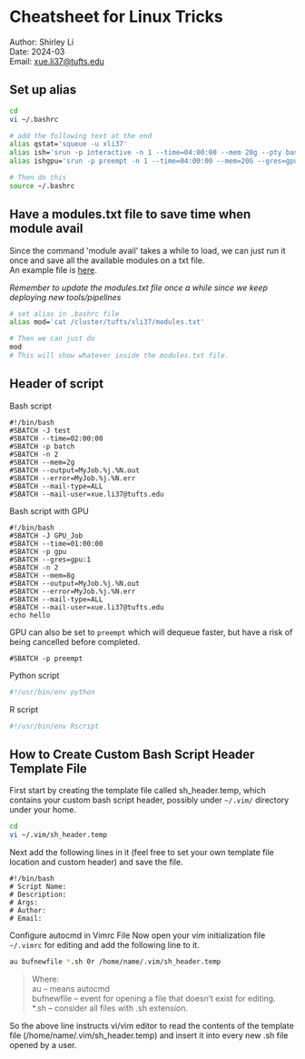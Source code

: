 # Cheatsheet for Linux Tricks
Author: Shirley Li       
Date: 2024-03        
Email: xue.li37@tufts.edu


## Set up alias
```bash
cd
vi ~/.bashrc

# add the following text at the end
alias qstat='squeue -u xli37'
alias ish='srun -p interactive -n 1 --time=04:00:00 --mem 20g --pty bash'
alias ishgpu='srun -p preempt -n 1 --time=04:00:00 --mem=20G --gres=gpu:1 --pty /bin/bash'

# Then do this
source ~/.bashrc
```


## Have a modules.txt file to save time when module avail       
Since the command 'module avail' takes a while to load, we can just run it once and save all the available modules on a txt file.        
An example file is [here](https://github.com/shirleyxueli41/cheatsheet/blob/main/modules.txt).    
       
*Remember to update the modules.txt file once a while since we keep deploying new tools/pipelines*       

```bash
# set alias in .bashrc file
alias mod='cat /cluster/tufts/xli37/modules.txt'

# Then we can just do
mod
# This will show whatever inside the modules.txt file. 
```

## Header of script     
Bash script        
```
#!/bin/bash
#SBATCH -J test
#SBATCH --time=02:00:00
#SBATCH -p batch
#SBATCH -n 2
#SBATCH --mem=2g
#SBATCH --output=MyJob.%j.%N.out
#SBATCH --error=MyJob.%j.%N.err
#SBATCH --mail-type=ALL
#SBATCH --mail-user=xue.li37@tufts.edu
```

Bash script with GPU     
```
#!/bin/bash
#SBATCH -J GPU_Job
#SBATCH --time=01:00:00
#SBATCH -p gpu
#SBATCH --gres=gpu:1
#SBATCH -n 2
#SBATCH --mem=8g
#SBATCH --output=MyJob.%j.%N.out
#SBATCH --error=MyJob.%j.%N.err
#SBATCH --mail-type=ALL
#SBATCH --mail-user=xue.li37@tufts.edu
echo hello
```      
GPU can also be set to `preempt` which will dequeue faster, but have a risk of being cancelled before completed. 
```
#SBATCH -p preempt
```



Python script
```python
#!/usr/bin/env python
```

R script
```r
#!/usr/bin/env Rscript
```

## How to Create Custom Bash Script Header Template File
First start by creating the template file called sh_header.temp, which contains your custom
bash script header, possibly under `~/.vim/` directory under your home.
```bash
cd
vi ~/.vim/sh_header.temp
```

Next add the following lines in it (feel free to set your own template file location and custom
header) and save the file.       
```
#!/bin/bash
# Script Name:
# Description:
# Args:
# Author:
# Email: 
```


Configure autocmd in Vimrc File
Now open your vim initialization file `~/.vimrc` for editing and add the following line to it.
```bash
au bufnewfile *.sh 0r /home/name/.vim/sh_header.temp
```

> Where:        
> au – means autocmd      
> bufnewfile – event for opening a file that doesn’t exist for editing.      
> *.sh – consider all files with .sh extension.      


So the above line instructs vi/vim editor to read the contents of the template file
(/home/name/.vim/sh_header.temp) and insert it into every new .sh file opened by a
user.

